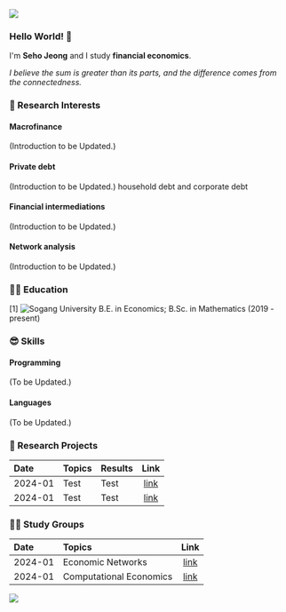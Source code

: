 <img src="https://capsule-render.vercel.app/api?type=waving&color=gradient&customColorList=27&height=100&section=header" />

### Hello World! 👋
I'm **Seho Jeong** and I study **financial economics**.

*I believe the sum is greater than its parts, and the difference comes from the connectedness.*


### 🤩 Research Interests
#### Macrofinance
(Introduction to be Updated.)
#### Private debt 
(Introduction to be Updated.)
household debt and corporate debt
#### Financial intermediations
(Introduction to be Updated.)
#### Network analysis
(Introduction to be Updated.)


### 👨‍🎓 Education
\[1\] ![Sogang University](https://img.shields.io/badge/:badgeContent?color=%23b30000) B.E. in Economics; B.Sc. in Mathematics (2019 - present)


### 😎 Skills
#### Programming
(To be Updated.)
#### Languages
(To be Updated.)


### 📑 Research Projects
|Date   |Topics                  |Results |Link|
|:------|:-----------------------|:-------|:------:|
|2024-01|Test                    |Test    |[link]()|
|2024-01|Test                    |Test    |[link]()|


### 🧑‍🏫 Study Groups
|Date   |Topics                  |Link|
|:------|:-----------------------|:------:|
|2024-01|Economic Networks       |[link]()|
|2024-01|Computational Economics |[link]()|


<img src="https://capsule-render.vercel.app/api?type=waving&color=gradient&customColorList=27&height=100&section=footer" />
